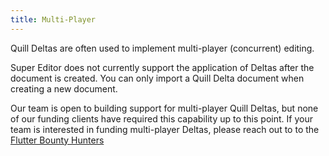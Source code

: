 ```yaml
---
title: Multi-Player
---
```

Quill Deltas are often used to implement multi-player (concurrent) editing.

Super Editor does not currently support the application of Deltas after the document
is created. You can only import a Quill Delta document when creating a new document.

Our team is open to building support for multi-player Quill Deltas, but none of our
funding clients have required this capability up to this point. If your team is
interested in funding multi-player Deltas, please reach out to to the
[Flutter Bounty Hunters](https://flutterbountyhunters.com)
